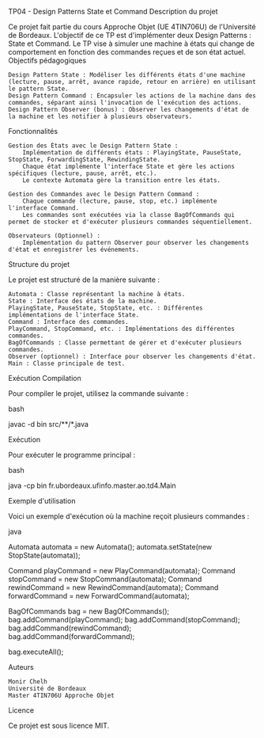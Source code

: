 TP04 - Design Patterns State et Command
Description du projet

Ce projet fait partie du cours Approche Objet (UE 4TIN706U) de l'Université de Bordeaux. L'objectif de ce TP est d'implémenter deux Design Patterns : State et Command. Le TP vise à simuler une machine à états qui change de comportement en fonction des commandes reçues et de son état actuel.
Objectifs pédagogiques

    Design Pattern State : Modéliser les différents états d'une machine (lecture, pause, arrêt, avance rapide, retour en arrière) en utilisant le pattern State.
    Design Pattern Command : Encapsuler les actions de la machine dans des commandes, séparant ainsi l'invocation de l'exécution des actions.
    Design Pattern Observer (bonus) : Observer les changements d'état de la machine et les notifier à plusieurs observateurs.

Fonctionnalités

    Gestion des États avec le Design Pattern State :
        Implémentation de différents états : PlayingState, PauseState, StopState, ForwardingState, RewindingState.
        Chaque état implémente l'interface State et gère les actions spécifiques (lecture, pause, arrêt, etc.).
        Le contexte Automata gère la transition entre les états.

    Gestion des Commandes avec le Design Pattern Command :
        Chaque commande (lecture, pause, stop, etc.) implémente l'interface Command.
        Les commandes sont exécutées via la classe BagOfCommands qui permet de stocker et d'exécuter plusieurs commandes séquentiellement.

    Observateurs (Optionnel) :
        Implémentation du pattern Observer pour observer les changements d'état et enregistrer les événements.

Structure du projet

Le projet est structuré de la manière suivante :

    Automata : Classe représentant la machine à états.
    State : Interface des états de la machine.
    PlayingState, PauseState, StopState, etc. : Différentes implémentations de l'interface State.
    Command : Interface des commandes.
    PlayCommand, StopCommand, etc. : Implémentations des différentes commandes.
    BagOfCommands : Classe permettant de gérer et d'exécuter plusieurs commandes.
    Observer (optionnel) : Interface pour observer les changements d'état.
    Main : Classe principale de test.

Exécution
Compilation

Pour compiler le projet, utilisez la commande suivante :

bash

javac -d bin src/**/*.java

Exécution

Pour exécuter le programme principal :

bash

java -cp bin fr.ubordeaux.ufinfo.master.ao.td4.Main

Exemple d'utilisation

Voici un exemple d'exécution où la machine reçoit plusieurs commandes :

java

Automata automata = new Automata();
automata.setState(new StopState(automata));

Command playCommand = new PlayCommand(automata);
Command stopCommand = new StopCommand(automata);
Command rewindCommand = new RewindCommand(automata);
Command forwardCommand = new ForwardCommand(automata);

BagOfCommands bag = new BagOfCommands();
bag.addCommand(playCommand);
bag.addCommand(stopCommand);
bag.addCommand(rewindCommand);
bag.addCommand(forwardCommand);

bag.executeAll();

Auteurs

    Monir Chelh
    Université de Bordeaux
    Master 4TIN706U Approche Objet

Licence

Ce projet est sous licence MIT.